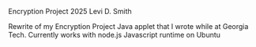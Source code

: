 Encryption Project
2025 Levi D. Smith

Rewrite of my Encryption Project Java applet that I wrote while at Georgia Tech. 
Currently works with node.js Javascript runtime on Ubuntu

